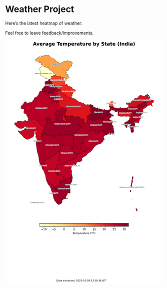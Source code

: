 # Weather Project

Here’s the latest heatmap of weather:

Feel free to leave feedback/improvements.

![India Heatmap](docs/assets/india_heatmap.png?v=007828)
